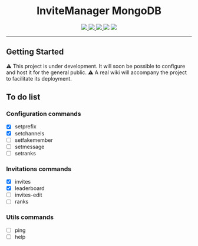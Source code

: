 <h1 align="center">InviteManager MongoDB</h1>

<p align="center">
    <a href="LICENSE">
    <a href="LICENSE" alt="EZ">
        <img src="https://img.shields.io/github/license/francislatruelle/InviteManagerMongoDB?label=License">
    </a>
    <a href="https://github.com/francislatruelle/InviteManagerMongoDB/stargazers">
        <img src="https://img.shields.io/github/stars/francislatruelle/InviteManagerMongoDB?label=Stars">
    </a>
    <a href="https://github.com/francislatruelle/InviteManagerMongoDB/commit/master">
        <img src="https://img.shields.io/github/last-commit/francislatruelle/InviteManagerMongoDB?label=Last%20Update&logo=github">
    </a>
    <img src="https://img.shields.io/github/languages/code-size/francislatruelle/InviteManagerMongoDB?label=Size">
    <img src="https://img.shields.io/github/issues/francislatruelle/InviteManagerMongoDB?label=Issues">
</p>

---

## Getting Started

⚠️ This project is under development. It will soon be possible to configure and host it for the general public. ⚠️
A real wiki will accompany the project to facilitate its deployment.

## To do list
### Configuration commands
- [x] setprefix
- [x] setchannels
- [ ] setfakemember
- [ ] setmessage
- [ ] setranks

### Invitations commands
- [x] invites
- [x] leaderboard
- [ ] invites-edit
- [ ] ranks

### Utils commands
- [ ] ping
- [ ] help